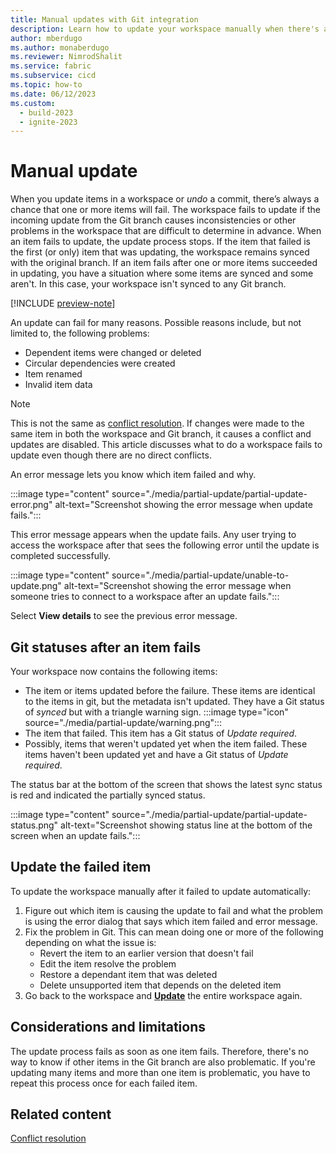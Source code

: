 ```yaml
---
title: Manual updates with Git integration
description: Learn how to update your workspace manually when there's an internal inconsistency.
author: mberdugo
ms.author: monaberdugo
ms.reviewer: NimrodShalit
ms.service: fabric
ms.subservice: cicd
ms.topic: how-to
ms.date: 06/12/2023
ms.custom:
  - build-2023
  - ignite-2023
---
```


# Manual update

When you update items in a workspace or *undo* a commit, there’s always a chance that one or more items will fail. The workspace fails to update if the incoming update from the Git branch causes inconsistencies or other problems in the workspace that are difficult to determine in advance. When an item fails to update, the update process stops. If the item that failed is the first (or only) item that was updating, the workspace remains synced with the original branch. If an item fails after one or more items succeeded in updating, you have a situation where some items are synced and some aren't. In this case, your workspace isn't synced to any Git branch.

[!INCLUDE [preview-note](../../includes/feature-preview-note.md)]

An update can fail for many reasons. Possible reasons include, but not limited to, the following problems:

* Dependent items were changed or deleted
* Circular dependencies were created
* Item renamed
* Invalid item data

> [!NOTE]
> This is not the same as [conflict resolution](./conflict-resolution.md). If changes were made to the same item in both the workspace and Git branch, it causes a conflict and updates are disabled. This article discusses what to do a workspace fails to update even though there are no direct conflicts.

An error message lets you know which item failed and why.

:::image type="content" source="./media/partial-update/partial-update-error.png" alt-text="Screenshot showing the error message when update fails.":::

This error message appears when the update fails. Any user trying to access the workspace after that sees the following error until the update is completed successfully.

:::image type="content" source="./media/partial-update/unable-to-update.png" alt-text="Screenshot showing the error message when someone tries to connect to a workspace after an update fails.":::

Select **View details** to see the previous error message.

## Git statuses after an item fails

Your workspace now contains the following items:

* The item or items updated before the failure. These items are identical to the items in git, but the metadata isn't updated. They have a Git status of *synced* but with a triangle warning sign. :::image type="icon" source="./media/partial-update/warning.png":::
* The item that failed. This item has a Git status of *Update required*.
* Possibly, items that weren't updated yet when the item failed. These items haven't been updated yet and have a Git status of *Update required*.

The status bar at the bottom of the screen that shows the latest sync status is red and indicated the partially synced status.

:::image type="content" source="./media/partial-update/partial-update-status.png" alt-text="Screenshot showing status line at the bottom of the screen when an update fails.":::

## Update the failed item

To update the workspace manually after it failed to update automatically:

1. Figure out which item is causing the update to fail and what the problem is using the error dialog that says which item failed and error message.
1. Fix the problem in Git. This can mean doing one or more of the following depending on what the issue is:
   * Revert the item to an earlier version that doesn't fail
   * Edit the item resolve the problem
   * Restore a dependant item that was deleted
   * Delete unsupported item that depends on the deleted item
1. Go back to the workspace and [**Update**](./git-get-started.md#update-workspace-from-git) the entire workspace again.

## Considerations and limitations

The update process fails as soon as one item fails. Therefore, there's no way to know if other items in the Git branch are also problematic. If you're updating many items and more than one item is problematic, you have to repeat this process once for each failed item.

## Related content

[Conflict resolution](./conflict-resolution.md)
